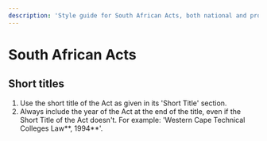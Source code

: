 ```yaml
---
description: 'Style guide for South African Acts, both national and provincial.'
---
```


# South African Acts

## Short titles

1. Use the short title of the Act as given in its 'Short Title' section.
2. Always include the year of the Act at the end of the title, even if the Short Title of the Act doesn't. For example: 'Western Cape Technical Colleges Law**, 1994**'.

